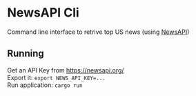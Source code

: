 # NewsAPI Cli

Command line interface to retrive top US news (using [NewsAPI](https://newsapi.org/docs/endpoints/top-headlines))

## Running 

Get an API Key from https://newsapi.org/   
Export it:  `export NEWS_API_KEY=...`  
Run application:  `cargo run`